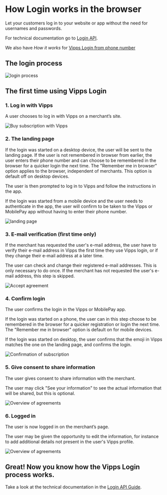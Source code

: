<!-- START_METADATA
---
title: How Login works in the browser
sidebar_label: In the browser
sidebar_position: 13
description: How Login works in the browser.
pagination_next: null
pagination_prev: null
---
END_METADATA -->

# How Login works in the browser

Let your customers log in to your website or app without the need for usernames and passwords.

For technical documentation go to
[Login API](https://developer.vippsmobilepay.com/docs/APIs/login-api).

We also have _How it works_ for [Vipps Login from phone number](vipps-login-from-phone-number-api-howitworks.md)

## The login process

![login process](../images/vipps-login-process-v3.svg)

## The first time using Vipps Login

### 1. Log in with Vipps

A user chooses to log in with Vipps on a merchant’s site.

![Buy subscription with Vipps](../images/vipps-login-step1-2.svg)

### 2. The landing page

If the login was started on a desktop device, the user will be sent to the landing page.
If the user is not remembered in browser from earlier, the user enters their phone number and can choose to be remembered in the browser for a quicker login the next time. The "Remember me in browser" option applies to the browser, independent of merchants. This option is default off on desktop devices.

The user is then prompted to log in to Vipps and follow the instructions in the app.

If the login was started from a mobile device and the user needs to authenticate in the app, the user will confirm to be taken to the Vipps or MobilePay app without having to enter their phone number.

![landing page](../images/vipps-login-step2.svg)

### 3. E-mail verification (first time only)

If the merchant has requested the user's e-mail address, the user have to verify their e-mail address in Vipps the first time they use Vipps login, or if they change their e-mail address at a later time.

The user can check and change their registered e-mail addresses. This is only necessary to do once. If the merchant has not requested the user's e-mail address, this step is skipped.

![Accept agreement](../images/vipps-login-step3-2.svg)

### 4. Confirm login

The user confirms the login in the Vipps or MobilePay app.

If the login was started on a phone, the user can in this step choose to be remembered in the browser for a quicker registration or login the next time. The "Remember me in browser" option is default on for mobile devices.

If the login was started on desktop, the user confirms that the emoji in Vipps matches the one on the landing page, and confirms the login.

![Confirmation of subscription](../images/vipps-login-step4-2.svg)

### 5. Give consent to share information

The user gives consent to share information with the merchant.

The user may click "See your information" to see the actual information that will be shared, but this is optional.

![Overview of agreements](../images/vipps-login-step5.svg)

### 6. Logged in

The user is now logged in on the merchant’s page.

The user may be given the opportunity to edit the information, for instance
to add additional details not present in the user's Vipps profile.

![Overview of agreements](../images/vipps-login-step6-2.svg)

## Great! Now you know how the Vipps Login process works.

Take a look at the technical documentation in the [Login API Guide](../api-guide/README.md).
